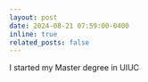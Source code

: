 ```yaml
---
layout: post
date: 2024-08-21 07:59:00-0400
inline: true
related_posts: false
---
```


I started my Master degree in UIUC